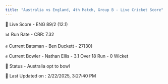 ```yaml
---
title: "Australia vs England, 4th Match, Group B - Live Cricket Score"
---
```


🔴 Live Score - ENG 89/2 (12.1)  

📊 Run Rate - CRR: 7.32  

✊ Current Batsman - Ben Duckett - 27(30)  

✊ Current Bowler - Nathan Ellis - 3.1 Over 18 Run - 0 Wicket  

📑 Status - Australia opt to bowl

📝 Last Updated on : 2/22/2025, 3:27:40 PM  

